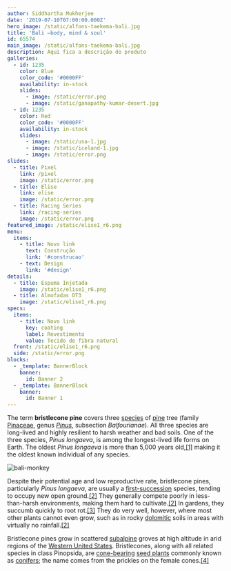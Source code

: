 ```yaml
---
author: Siddhartha Mukherjee
date: '2019-07-10T07:00:00.000Z'
hero_image: /static/alfons-taekema-bali.jpg
title: 'Bali —body, mind & soul'
id: 65574
main_image: /static/alfons-taekema-bali.jpg
description: Aqui fica a descrição do produto
galleries:
  - id: 1235
    color: Blue
    color_code: '#0000FF'
    availability: in-stock
    slides:
      - image: /static/error.png
      - image: /static/ganapathy-kumar-desert.jpg
  - id: 1235
    color: Red
    color_code: '#0000FF'
    availability: in-stock
    slides:
      - image: /static/usa-1.jpg
      - image: /static/iceland-1.jpg
      - image: /static/error.png
slides:
  - title: Pixel
    link: /pixel
    image: /static/error.png
  - title: Elise
    link: elise
    image: /static/error.png
  - title: Racing Series
    link: /racing-series
    image: /static/error.png
featured_image: /static/elise1_r6.png
menu:
  items:
    - title: Novo link
      text: Construção
      link: '#construcao'
    - text: Design
      link: '#design'
details:
  - title: Espuma Injetada
    image: /static/elise1_r6.png
  - title: Almofadas DT3
    image: /static/elise1_r6.png
specs:
  items:
    - title: Novo link
      key: coating
      label: Revestimento
      value: Tecido de fibra natural
  front: /static/elise1_r6.png
  side: /static/error.png
blocks:
  - _template: BannerBlock
    banner:
      id: Banner 2
  - _template: BannerBlock
    banner:
      id: Banner 1
---
```

The term **bristlecone pine** covers three [species](https://en.wikipedia.org/wiki/Species "Species") of [pine](https://en.wikipedia.org/wiki/Pine "Pine") tree (family [Pinaceae](https://en.wikipedia.org/wiki/Pinaceae "Pinaceae"), genus _[Pinus](https://en.wikipedia.org/wiki/Pinus "Pinus")_, subsection _Balfourianae_). All three species are long-lived and highly resilient to harsh weather and bad soils. One of the three species, _Pinus longaeva_, is among the longest-lived life forms on Earth. The oldest _Pinus longaeva_ is more than 5,000 years old,[\[1\]](https://en.wikipedia.org/wiki/Bristlecone_pine#cite_note-oldest-1) making it the oldest known individual of any species.

![bali-monkey](../static/mahkeo-monkey.jpg)

Despite their potential age and low reproductive rate, bristlecone pines, particularly _Pinus longaeva_, are usually a [first-succession](https://en.wikipedia.org/wiki/Primary_succession "Primary succession") species, tending to occupy new open ground.[\[2\]](https://en.wikipedia.org/wiki/Bristlecone_pine#cite_note-FEIS-2) They generally compete poorly in less-than-harsh environments, making them hard to cultivate.[\[2\]](https://en.wikipedia.org/wiki/Bristlecone_pine#cite_note-FEIS-2) In gardens, they succumb quickly to root rot.[\[3\]](https://en.wikipedia.org/wiki/Bristlecone_pine#cite_note-3) They do very well, however, where most other plants cannot even grow, such as in rocky [dolomitic](https://en.wikipedia.org/wiki/Dolomite_(mineral) "Dolomite (mineral)") soils in areas with virtually no rainfall.[\[2\]](https://en.wikipedia.org/wiki/Bristlecone_pine#cite_note-FEIS-2)

Bristlecone pines grow in scattered [subalpine](https://en.wikipedia.org/wiki/Subalpine "Subalpine") groves at high altitude in arid regions of the [Western United States](https://en.wikipedia.org/wiki/Western_United_States "Western United States"). Bristlecones, along with all related species in class Pinopsida, are [cone-bearing](https://en.wikipedia.org/wiki/Conifer_cone "Conifer cone") [seed plants](https://en.wikipedia.org/wiki/Seed_plant "Seed plant") commonly known as [conifers](https://en.wikipedia.org/wiki/Conifer "Conifer"); the name comes from the prickles on the female cones.[\[4\]](https://en.wikipedia.org/wiki/Bristlecone_pine#cite_note-ARKive-4)